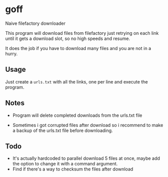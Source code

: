 # goff
Naive filefactory downloader

This program will download files from filefactory just retrying on each link until it gets a download slot, so no high speeds and resume.

It does the job if you have to download many files and you are not in a hurry.

## Usage
Just create a `urls.txt` with all the links, one per line and execute the program.

## Notes
* Program will delete completed downloads from the urls.txt file

* Sometimes i got corrupted files after download so i recommend to make a backup of the urls.txt file before downloading.

## Todo
* It's actually hardcoded to parallel download 5 files at once, maybe add the option to change it with a command argument.
* Find if there's a way to checksum the files after download
